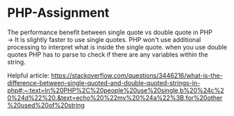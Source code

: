 # PHP-Assignment

The performance benefit between single quote vs double quote in PHP <br>
-> It is slightly faster to use single quotes. PHP won't use additional processing to interpret what is inside the single quote. when you use double quotes PHP has to parse to check if there are any variables within the string.

Helpful article: https://stackoverflow.com/questions/3446216/what-is-the-difference-between-single-quoted-and-double-quoted-strings-in-php#:~:text=In%20PHP%2C%20people%20use%20single,b%20%24c%20%24d%22%20.&text=echo%20%22my%20%24a%22%3B,for%20other%20used%20of%20string
